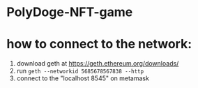 # PolyDoge-NFT-game
  # how to connect to the network:
 1. download geth at https://geth.ethereum.org/downloads/
 2. run <code>geth --networkid 5685678567838 --http</code>
 3. connect to the "localhost 8545" on metamask

